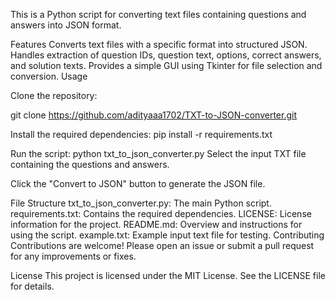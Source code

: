 This is a Python script for converting text files containing questions and answers into JSON format.

Features
Converts text files with a specific format into structured JSON.
Handles extraction of question IDs, question text, options, correct answers, and solution texts.
Provides a simple GUI using Tkinter for file selection and conversion.
Usage

Clone the repository:

git clone https://github.com/adityaaa1702/TXT-to-JSON-converter.git


Install the required dependencies:
pip install -r requirements.txt

Run the script:
python txt_to_json_converter.py
Select the input TXT file containing the questions and answers.

Click the "Convert to JSON" button to generate the JSON file.

File Structure
txt_to_json_converter.py: The main Python script.
requirements.txt: Contains the required dependencies.
LICENSE: License information for the project.
README.md: Overview and instructions for using the script.
example.txt: Example input text file for testing.
Contributing
Contributions are welcome! Please open an issue or submit a pull request for any improvements or fixes.

License
This project is licensed under the MIT License. See the LICENSE file for details.
